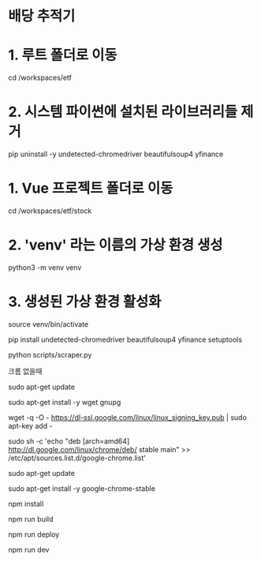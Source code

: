 # 배당 추적기


# 1. 루트 폴더로 이동
cd /workspaces/etf

# 2. 시스템 파이썬에 설치된 라이브러리들 제거
pip uninstall -y undetected-chromedriver beautifulsoup4 yfinance

# 1. Vue 프로젝트 폴더로 이동
cd /workspaces/etf/stock

# 2. 'venv' 라는 이름의 가상 환경 생성
python3 -m venv venv


# 3. 생성된 가상 환경 활성화
source venv/bin/activate

pip install undetected-chromedriver beautifulsoup4 yfinance setuptools

python scripts/scraper.py




크롬 없을때

sudo apt-get update

sudo apt-get install -y wget gnupg

wget -q -O - https://dl-ssl.google.com/linux/linux_signing_key.pub | sudo apt-key add -

sudo sh -c 'echo "deb [arch=amd64] http://dl.google.com/linux/chrome/deb/ stable main" >> /etc/apt/sources.list.d/google-chrome.list'

sudo apt-get update

sudo apt-get install -y google-chrome-stable







npm install

npm run build

npm run deploy

npm run dev

